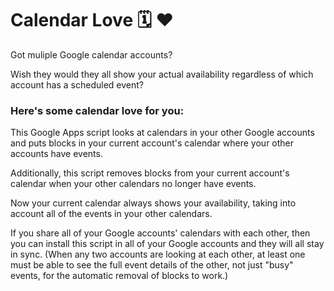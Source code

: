 # Calendar Love 🗓 ❤️

Got muliple Google calendar accounts?

Wish they would they all show your actual availability regardless of which
account has a scheduled event?

### Here's some calendar love for you:

This Google Apps script looks at calendars in your other Google accounts and
puts blocks in your current account's calendar where your other accounts have
events.

Additionally, this script removes blocks from your current account's calendar
when your other calendars no longer have events.

Now your current calendar always shows your availability, taking into account
all of the events in your other calendars.

If you share all of your Google accounts' calendars with each other, then you
can install this script in all of your Google accounts and they will all stay
in sync. (When any two accounts are looking at each other, at least one must
be able to see the full event details of the other, not just "busy" events,
for the automatic removal of blocks to work.)
